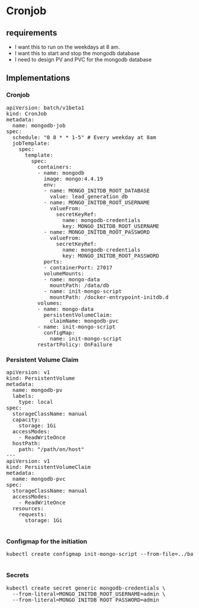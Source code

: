 # Cronjob

## requirements

- I want this to run on the weekdays at 8 am.
- I want this to start and stop the mongodb database
- I need to design PV and PVC for the mongodb database

## Implementations

### Cronjob
<pre>
apiVersion: batch/v1beta1
kind: CronJob
metadata:
  name: mongodb-job
spec:
  schedule: "0 8 * * 1-5" # Every weekday at 8am
  jobTemplate:
    spec:
      template:
        spec:
          containers:
          - name: mongodb
            image: mongo:4.4.19
            env:
            - name: MONGO_INITDB_ROOT_DATABASE
              value: lead_generation_db
            - name: MONGO_INITDB_ROOT_USERNAME
              valueFrom:
                secretKeyRef:
                  name: mongodb-credentials
                  key: MONGO_INITDB_ROOT_USERNAME
            - name: MONGO_INITDB_ROOT_PASSWORD
              valueFrom:
                secretKeyRef:
                  name: mongodb-credentials
                  key: MONGO_INITDB_ROOT_PASSWORD
            ports:
            - containerPort: 27017
            volumeMounts:
            - name: mongo-data
              mountPath: /data/db
            - name: init-mongo-script
              mountPath: /docker-entrypoint-initdb.d
          volumes:
          - name: mongo-data
            persistentVolumeClaim:
              claimName: mongodb-pvc
          - name: init-mongo-script
            configMap:
              name: init-mongo-script
          restartPolicy: OnFailure
</pre>

### Persistent Volume Claim

<pre>
apiVersion: v1
kind: PersistentVolume
metadata:
  name: mongodb-pv
  labels:
    type: local
spec:
  storageClassName: manual
  capacity:
    storage: 1Gi
  accessModes:
    - ReadWriteOnce
  hostPath:
    path: "/path/on/host"
---
apiVersion: v1
kind: PersistentVolumeClaim
metadata:
  name: mongodb-pvc
spec:
  storageClassName: manual
  accessModes:
    - ReadWriteOnce
  resources:
    requests:
      storage: 1Gi

</pre>

### Configmap for the initiation

<pre>
kubectl create configmap init-mongo-script --from-file=../backend/mongoDB/init-mongo.js

</pre>

### Secrets

<pre>
kubectl create secret generic mongodb-credentials \
  --from-literal=MONGO_INITDB_ROOT_USERNAME=admin \
  --from-literal=MONGO_INITDB_ROOT_PASSWORD=admin
</pre>




